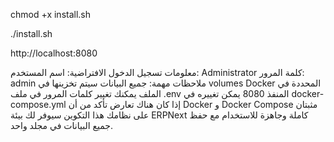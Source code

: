 chmod +x install.sh

./install.sh

http://localhost:8080

معلومات تسجيل الدخول الافتراضية:
اسم المستخدم: Administrator
كلمة المرور: admin
ملاحظات مهمة:
جميع البيانات سيتم تخزينها في volumes Docker المحددة في الملف
يمكنك تغيير كلمات المرور في ملف .env
المنفذ 8080 يمكن تغييره في docker-compose.yml إذا كان هناك تعارض
تأكد من أن Docker و Docker Compose مثبتان على نظامك
هذا التكوين سيوفر لك بيئة ERPNext كاملة وجاهزة للاستخدام مع حفظ جميع البيانات في مجلد واحد.
